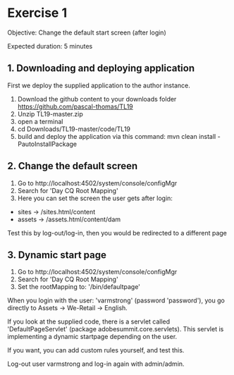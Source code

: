 # Exercise 1

Objective: Change the default start screen (after login)

Expected duration: 5 minutes

## 1. Downloading and deploying application

First we deploy the supplied application to the author instance.
1. Download the github content to your downloads folder https://github.com/pascal-thomas/TL19
2. Unzip TL19-master.zip
3. open a terminal
4. cd Downloads/TL19-master/code/TL19
5. build and deploy the application via this command:  mvn clean install -PautoInstallPackage


## 2. Change the default screen

1. Go to http://localhost:4502/system/console/configMgr
2. Search for 'Day CQ Root Mapping'
3. Here you can set the screen the user gets after login:
- sites -> /sites.html/content
- assets -> /assets.html/content/dam

Test this by log-out/log-in, then you would be redirected to a different page

## 3. Dynamic start page

1. Go to http://localhost:4502/system/console/configMgr
2. Search for 'Day CQ Root Mapping'
3. Set the rootMapping to: '/bin/defaultpage'

When you login with the user: 'varmstrong' (password 'password'), you go directly to Assets -> We-Retail -> English.

If you look at the supplied code, there is a servlet called 'DefaultPageServlet' (package adobesummit.core.servlets).
This servlet is implementing a dynamic startpage depending on the user.

If you want, you can add custom rules yourself, and test this.

Log-out user varmstrong and log-in again with admin/admin.

